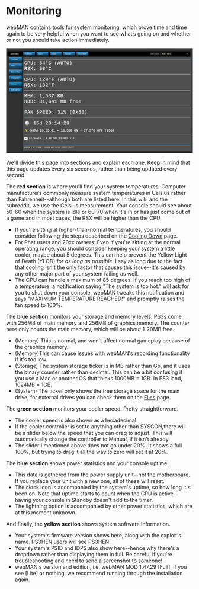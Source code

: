 # Monitoring

webMAN contains tools for system monitoring, which prove time and time again to be very helpful when you want to see what’s going on and whether or not you should take action immediately.

![](../../../../.gitbook/assets/wMAN-cpursx.png)

We'll divide this page into sections and explain each one. Keep in mind that this page updates every six seconds, rather than being updated every second.

The **red section** is where you'll find your system temperatures. Computer manufacturers commonly measure system temperatures in Celsius rather than Fahrenheit--although both are listed here. In this wiki and the subreddit, we use the Celsius measurement. Your console should see about 50-60 when the system is idle or 60-70 when it's in or has just come out of a game and in most cases, the RSX will be higher than the CPU.

* If you're sitting at higher-than-normal temperatures, you should consider following the steps described on the [Cooling Down](https://github.com/Doregon/tnpsh-wiki/tree/7a4cc24d492169a11c41d479a014c3d8ee706731/diag-and-maintenance/fix-cooling.md) page.
* For Phat users and 20xx owners: Even if you're sitting at the normal operating range, you should consider keeping your system a little cooler, maybe about 5 degrees. This can help prevent the Yellow Light of Death \(YLOD\) for _as long as possible_. I say as long due to the fact that cooling isn't the only factor that causes this issue--it's caused by any other major part of your system failing as well.
* The CPU can handle a maximum of 85 degrees. If you reach too high of a temperature, a notification saying "The system is too hot." will ask for you to shut down your console. webMAN tweaks this notification and says "MAXIMUM TEMPERATURE REACHED!" and promptly raises the fan speed to 100%.

The **blue section** monitors your storage and memory levels. PS3s come with 256MB of main memory and 256MB of graphics memory. The counter here only counts the main memory, which will be about 1-20MB free.

* \(Memory\) This is normal, and won't affect normal gameplay because of the graphics memory.
* \(Memory\)This can cause issues with webMAN's recording functionality if it's too low.
* \(Storage\) The system storage ticker is in MB rather than Gb, and it uses the binary counter rather than decimal. This can be a bit confusing if you use a Mac or another OS that thinks 1000MB = 1GB. In PS3 land, 1024MB = 1GB.
* \(System\) The ticker only shows the free storage space for the main drive, for external drives you can check them on the [Files](files.md) page.

The **green section** monitors your cooler speed. Pretty straightforward.

* The cooler speed is also shown as a hexadecimal.
* If the cooler controller is set to anything other than SYSCON,there will be a slider below the speed that you can drag to adjust. This will automatically change the controller to Manual, if it isn't already.
* The slider I mentioned above does not go under 20%. It shows a full 100%, but trying to drag it all the way to zero will set it at 20%.

The **blue section** shows power statistics and your console uptime.

* This data is gathered from the power supply unit--not the motherboard. If you replace your unit with a new one, all of these will reset.
* The clock icon is accompanied by the system's uptime, so how long it's been on. Note that uptime starts to count when the CPU is active--having your console in Standby doesn't add to the timer.
* The lightning option is accompanied by other power statistics, which are at this moment unknown.

And finally, the **yellow section** shows system software information.

* Your system's firmware version shows here, along with the exploit's name. PS3HEN users will see PS3HEN.
* Your system's PSID and IDPS also show here--hence why there's a dropdown rather than displaying them in full. Be careful if you're troubleshooting and need to send a screenshot to someone!
* webMAN's version and edition, i.e. webMAN MOD 1.47.29 \[Full\]. If you see \[Lite\] or nothing, we recommend running through the installation again.

